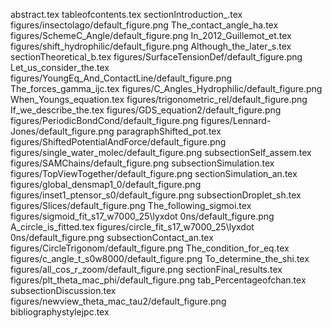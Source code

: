 abstract.tex
tableofcontents.tex
sectionIntroduction_.tex
figures/insectolago/default_figure.png
The_contact_angle_ha.tex
figures/SchemeC_Angle/default_figure.png
In_2012_Guillemot_et.tex
figures/shift_hydrophilic/default_figure.png
Although_the_later_s.tex
sectionTheoretical_b.tex
figures/SurfaceTensionDef/default_figure.png
Let_us_consider_the.tex
figures/YoungEq_And_ContactLine/default_figure.png
The_forces_gamma_ijc.tex
figures/C_Angles_Hydrophilic/default_figure.png
When_Youngs_equation.tex
figures/trigonometric_rel/default_figure.png
If_we_describe_the.tex
figures/GDS_equation2/default_figure.png
figures/PeriodicBondCond/default_figure.png
figures/Lennard-Jones/default_figure.png
paragraphShifted_pot.tex
figures/ShiftedPotentialAndForce/default_figure.png
figures/single_water_molec/default_figure.png
subsectionSelf_assem.tex
figures/SAMChains/default_figure.png
subsectionSimulation.tex
figures/TopViewTogether/default_figure.png
sectionSimulation_an.tex
figures/global_densmap1_0/default_figure.png
figures/inset1_ptensor_s0/default_figure.png
subsectionDroplet_sh.tex
figures/Slices/default_figure.png
The_following_sigmoi.tex
figures/sigmoid_fit_s17_w7000_25\lyxdot 0ns/default_figure.png
A_circle_is_fitted.tex
figures/circle_fit_s17_w7000_25\lyxdot 0ns/default_figure.png
subsectionContact_an.tex
figures/CircleTrigonom/default_figure.png
The_condition_for_eq.tex
figures/c_angle_t_s0w8000/default_figure.png
To_determine_the_shi.tex
figures/all_cos_r_zoom/default_figure.png
sectionFinal_results.tex
figures/plt_theta_mac_phi/default_figure.png
tab_Percentageofchan.tex
subsectionDiscussion.tex
figures/newview_theta_mac_tau2/default_figure.png
bibliographystylejpc.tex
